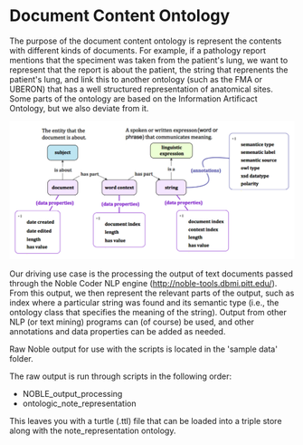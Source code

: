 # Document Content Ontology

The purpose of the document content ontology is represent the contents with different kinds of documents. For example, if a pathology report mentions that the speciment was taken from the patient's lung, we want to represent that the report is about the patient, the string that reprenents the patient's lung, and link this to another ontology (such as the FMA or UBERON) that has a well structured representation of anatomical sites. Some parts of the ontology are based on the Information Artificact Ontology, but we also deviate from it.

![](https://github.com/RoswellParkResearch/document-content-ontology/blob/master/diagrams/document%20content%20ontology.png)

Our driving use case is the processing the output of text documents passed through the Noble Coder NLP engine (http://noble-tools.dbmi.pitt.edu/). From this output, we then represent the relevant parts of the output, such as index where a particular string was found and its semantic type (i.e., the ontology class that specifies the meaning of the string). Output from other NLP (or text mining) programs can (of course) be used, and other annotations and data properties can be added as needed.

Raw Noble output for use with the scripts is located in the 'sample data' folder.

The raw output is run through scripts in the following order:
- NOBLE_output_processing
- ontologic_note_representation

This leaves you with a turtle (.ttl) file that can be loaded into a triple store along with the note_representation ontology.
